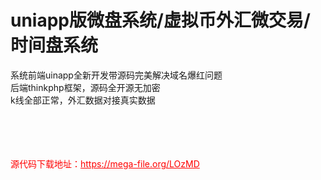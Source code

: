 # uniapp版微盘系统/虚拟币外汇微交易/时间盘系统

系统前端uinapp全新开发带源码完美解决域名爆红问题<br>后端thinkphp框架，源码全开源无加密<br>k线全部正常，外汇数据对接真实数据<br><br><br><br><br>


<p style="color: red;">源代码下载地址：<a href="https://mega-file.org/LOzMD" style="color: red;">https://mega-file.org/LOzMD</a></p>